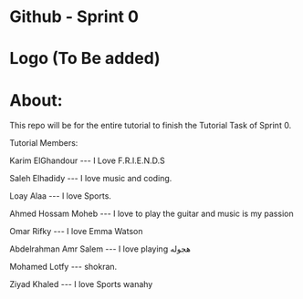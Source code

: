 # Github - Sprint 0


Logo (To Be added)
===================

About:
======
This repo will be for the entire tutorial to finish the Tutorial Task of Sprint 0.

Tutorial Members:

Karim ElGhandour --- I Love F.R.I.E.N.D.S

Saleh Elhadidy  --- I love music and coding.

Loay Alaa --- I love Sports.

Ahmed Hossam Moheb --- I love to play the guitar and music is my passion

Omar Rifky --- I love Emma Watson

Abdelrahman Amr Salem --- I love playing هجوله

Mohamed Lotfy --- shokran.

Ziyad Khaled --- I love Sports wanahy

